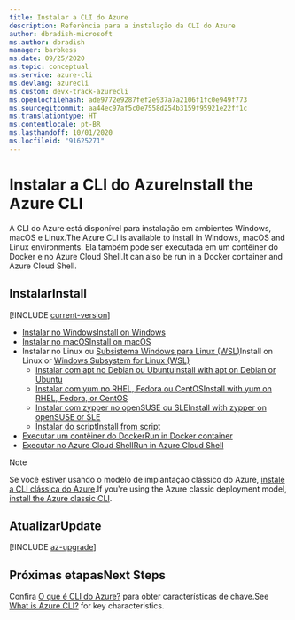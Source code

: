 ```yaml
---
title: Instalar a CLI do Azure
description: Referência para a instalação da CLI do Azure
author: dbradish-microsoft
ms.author: dbradish
manager: barbkess
ms.date: 09/25/2020
ms.topic: conceptual
ms.service: azure-cli
ms.devlang: azurecli
ms.custom: devx-track-azurecli
ms.openlocfilehash: ade9772e9287fef2e937a7a2106f1fc0e949f773
ms.sourcegitcommit: aa44ec97af5c0e7558d254b3159f95921e22ff1c
ms.translationtype: HT
ms.contentlocale: pt-BR
ms.lasthandoff: 10/01/2020
ms.locfileid: "91625271"
---
```

# <a name="install-the-azure-cli"></a><span data-ttu-id="d05c7-103">Instalar a CLI do Azure</span><span class="sxs-lookup"><span data-stu-id="d05c7-103">Install the Azure CLI</span></span>

<span data-ttu-id="d05c7-104">A CLI do Azure está disponível para instalação em ambientes Windows, macOS e Linux.</span><span class="sxs-lookup"><span data-stu-id="d05c7-104">The Azure CLI is available to install in Windows, macOS and Linux environments.</span></span>  <span data-ttu-id="d05c7-105">Ela também pode ser executada em um contêiner do Docker e no Azure Cloud Shell.</span><span class="sxs-lookup"><span data-stu-id="d05c7-105">It can also be run in a Docker container and Azure Cloud Shell.</span></span>

## <a name="install"></a><span data-ttu-id="d05c7-106">Instalar</span><span class="sxs-lookup"><span data-stu-id="d05c7-106">Install</span></span>

[!INCLUDE [current-version](includes/current-version.md)]

* [<span data-ttu-id="d05c7-107">Instalar no Windows</span><span class="sxs-lookup"><span data-stu-id="d05c7-107">Install on Windows</span></span>](install-azure-cli-windows.md)
* [<span data-ttu-id="d05c7-108">Instalar no macOS</span><span class="sxs-lookup"><span data-stu-id="d05c7-108">Install on macOS</span></span>](install-azure-cli-macos.md)
* <span data-ttu-id="d05c7-109">Instalar no Linux ou [Subsistema Windows para Linux (WSL)](/windows/wsl/about)</span><span class="sxs-lookup"><span data-stu-id="d05c7-109">Install on Linux or [Windows Subsystem for Linux (WSL)](/windows/wsl/about)</span></span>
  * [<span data-ttu-id="d05c7-110">Instalar com apt no Debian ou Ubuntu</span><span class="sxs-lookup"><span data-stu-id="d05c7-110">Install with apt on Debian or Ubuntu</span></span>](install-azure-cli-apt.md)
  * [<span data-ttu-id="d05c7-111">Instalar com yum no RHEL, Fedora ou CentOS</span><span class="sxs-lookup"><span data-stu-id="d05c7-111">Install with yum on RHEL, Fedora, or CentOS</span></span>](install-azure-cli-yum.md)
  * [<span data-ttu-id="d05c7-112">Instalar com zypper no openSUSE ou SLE</span><span class="sxs-lookup"><span data-stu-id="d05c7-112">Install with zypper on openSUSE or SLE</span></span>](install-azure-cli-zypper.md)
  * [<span data-ttu-id="d05c7-113">Instalar do script</span><span class="sxs-lookup"><span data-stu-id="d05c7-113">Install from script</span></span>](install-azure-cli-linux.md)
* [<span data-ttu-id="d05c7-114">Executar um contêiner do Docker</span><span class="sxs-lookup"><span data-stu-id="d05c7-114">Run in Docker container</span></span>](run-azure-cli-docker.md)
* [<span data-ttu-id="d05c7-115">Executar no Azure Cloud Shell</span><span class="sxs-lookup"><span data-stu-id="d05c7-115">Run in Azure Cloud Shell</span></span>](/azure/cloud-shell/quickstart)

> [!NOTE]
> <span data-ttu-id="d05c7-116">Se você estiver usando o modelo de implantação clássico do Azure, [instale a CLI clássica do Azure](install-classic-cli.md).</span><span class="sxs-lookup"><span data-stu-id="d05c7-116">If you're using the Azure classic deployment model, [install the Azure classic CLI](install-classic-cli.md).</span></span>

## <a name="update"></a><span data-ttu-id="d05c7-117">Atualizar</span><span class="sxs-lookup"><span data-stu-id="d05c7-117">Update</span></span>
[!INCLUDE [az-upgrade](includes/az-upgrade.md)]

## <a name="next-steps"></a><span data-ttu-id="d05c7-118">Próximas etapas</span><span class="sxs-lookup"><span data-stu-id="d05c7-118">Next Steps</span></span>

<span data-ttu-id="d05c7-119">Confira [O que é CLI do Azure?](what-is-azure-cli.md) para obter características de chave.</span><span class="sxs-lookup"><span data-stu-id="d05c7-119">See [What is Azure CLI?](what-is-azure-cli.md) for key characteristics.</span></span>
